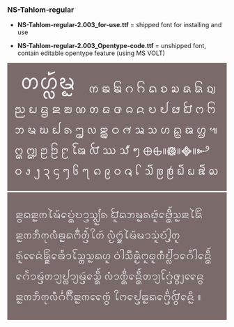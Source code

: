 
### NS-Tahlom-regular

* **NS-Tahlom-regular-2.003_for-use.ttf** = shipped font for installing and use

* **NS-Tahlom-regular-2.003_Opentype-code.ttf** = unshipped font, contain editable opentype feature (using MS VOLT)

<img src="/images/Tahlom_example.png" width="800">

<img src="/images/Tahlom_example2.png" width="800">
